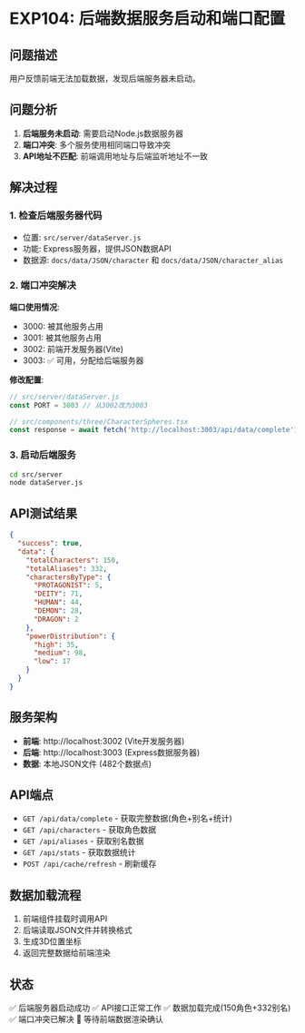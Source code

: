 # EXP104: 后端数据服务启动和端口配置

## 问题描述
用户反馈前端无法加载数据，发现后端服务器未启动。

## 问题分析
1. **后端服务未启动**: 需要启动Node.js数据服务器
2. **端口冲突**: 多个服务使用相同端口导致冲突
3. **API地址不匹配**: 前端调用地址与后端监听地址不一致

## 解决过程

### 1. 检查后端服务器代码
- 位置: `src/server/dataServer.js`
- 功能: Express服务器，提供JSON数据API
- 数据源: `docs/data/JSON/character` 和 `docs/data/JSON/character_alias`

### 2. 端口冲突解决
**端口使用情况**:
- 3000: 被其他服务占用
- 3001: 被其他服务占用  
- 3002: 前端开发服务器(Vite)
- 3003: ✅ 可用，分配给后端服务器

**修改配置**:
```javascript
// src/server/dataServer.js
const PORT = 3003 // 从3002改为3003
```

```typescript
// src/components/three/CharacterSpheres.tsx
const response = await fetch('http://localhost:3003/api/data/complete')
```

### 3. 启动后端服务
```bash
cd src/server
node dataServer.js
```

## API测试结果
```json
{
  "success": true,
  "data": {
    "totalCharacters": 150,
    "totalAliases": 332,
    "charactersByType": {
      "PROTAGONIST": 5,
      "DEITY": 71,
      "HUMAN": 44,
      "DEMON": 28,
      "DRAGON": 2
    },
    "powerDistribution": {
      "high": 35,
      "medium": 98,
      "low": 17
    }
  }
}
```

## 服务架构
- **前端**: http://localhost:3002 (Vite开发服务器)
- **后端**: http://localhost:3003 (Express数据服务器)
- **数据**: 本地JSON文件 (482个数据点)

## API端点
- `GET /api/data/complete` - 获取完整数据(角色+别名+统计)
- `GET /api/characters` - 获取角色数据
- `GET /api/aliases` - 获取别名数据
- `GET /api/stats` - 获取数据统计
- `POST /api/cache/refresh` - 刷新缓存

## 数据加载流程
1. 前端组件挂载时调用API
2. 后端读取JSON文件并转换格式
3. 生成3D位置坐标
4. 返回完整数据给前端渲染

## 状态
✅ 后端服务器启动成功
✅ API接口正常工作
✅ 数据加载完成(150角色+332别名)
✅ 端口冲突已解决
🔄 等待前端数据渲染确认
